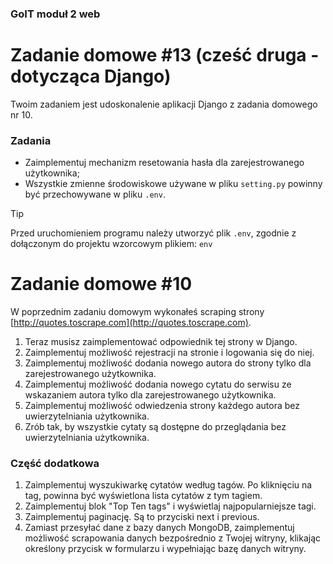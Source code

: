 ### GoIT moduł 2 web
# Zadanie domowe #13 (cześć druga - dotycząca Django)
Twoim zadaniem jest udoskonalenie aplikacji Django z zadania domowego nr 10.
### Zadania
- Zaimplementuj mechanizm resetowania hasła dla zarejestrowanego użytkownika;
- Wszystkie zmienne środowiskowe używane w pliku `setting.py` powinny być przechowywane w pliku `.env`.

> [!TIP]
> Przed uruchomieniem programu należy utworzyć plik `.env`, zgodnie z dołączonym do projektu wzorcowym plikiem: `env`

# Zadanie domowe #10

W poprzednim zadaniu domowym wykonałeś scraping strony [http://quotes.toscrape.com](http://quotes.toscrape.com).

1. Teraz musisz zaimplementować odpowiednik tej strony w Django.
2. Zaimplementuj możliwość rejestracji na stronie i logowania się do niej.
3. Zaimplementuj możliwość dodania nowego autora do strony tylko dla zarejestrowanego użytkownika.
4. Zaimplementuj możliwość dodania nowego cytatu do serwisu ze wskazaniem autora tylko dla zarejestrowanego użytkownika.
5. Zaimplementuj możliwość odwiedzenia strony każdego autora bez uwierzytelniania użytkownika.
6. Zrób tak, by wszystkie cytaty są dostępne do przeglądania bez uwierzytelniania użytkownika.

### Część dodatkowa
1. Zaimplementuj wyszukiwarkę cytatów według tagów. Po kliknięciu na tag, powinna być wyświetlona lista cytatów z tym tagiem.
2. Zaimplementuj blok "Top Ten tags" i wyświetlaj najpopularniejsze tagi.
3. Zaimplementuj paginację. Są to przyciski next i previous.
4. Zamiast przesyłać dane z bazy danych MongoDB, zaimplementuj możliwość scrapowania danych bezpośrednio z Twojej witryny, klikając określony przycisk w formularzu i wypełniając bazę danych witryny.
